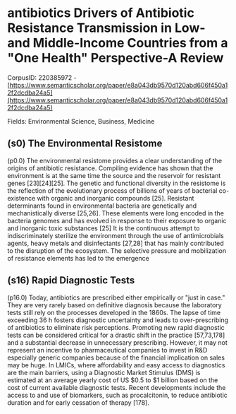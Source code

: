 # antibiotics Drivers of Antibiotic Resistance Transmission in Low- and Middle-Income Countries from a "One Health" Perspective-A Review

CorpusID: 220385972 - [https://www.semanticscholar.org/paper/e8a043db9570d120abd606f450a12f2dcdba24a5](https://www.semanticscholar.org/paper/e8a043db9570d120abd606f450a12f2dcdba24a5)

Fields: Environmental Science, Business, Medicine

## (s0) The Environmental Resistome
(p0.0) The environmental resistome provides a clear understanding of the origins of antibiotic resistance. Compiling evidence has shown that the environment is at the same time the source and the reservoir for resistant genes [23][24][25]. The genetic and functional diversity in the resistome is the reflection of the evolutionary process of billions of years of bacterial co-existence with organic and inorganic compounds [25]. Resistant determinants found in environmental bacteria are genetically and mechanistically diverse [25,26]. These elements were long encoded in the bacteria genomes and has evolved in response to their exposure to organic and inorganic toxic substances [25] It is the continuous attempt to indiscriminately sterilize the environment through the use of antimicrobials agents, heavy metals and disinfectants [27,28] that has mainly contributed to the disruption of the ecosystem. The selective pressure and mobilization of resistance elements has led to the emergence 
## (s16) Rapid Diagnostic Tests
(p16.0) Today, antibiotics are prescribed either empirically or "just in case." They are very rarely based on definitive diagnosis because the laboratory tests still rely on the processes developed in the 1860s. The lapse of time exceeding 36 h fosters diagnostic uncertainty and leads to over-prescribing of antibiotics to eliminate risk perceptions. Promoting new rapid diagnostic tests can be considered critical for a drastic shift in the practice [57,73,178] and a substantial decrease in unnecessary prescribing. However, it may not represent an incentive to pharmaceutical companies to invest in R&D especially generic companies because of the financial implication on sales may be huge. In LMICs, where affordability and easy access to diagnostics are the main barriers, using a Diagnostic Market Stimulus (DMS) is estimated at an average yearly cost of US $0.5 to $1 billion based on the cost of current available diagnostic tests. Recent developments include the access to and use of biomarkers, such as procalcitonin, to reduce antibiotic duration and for early cessation of therapy [178].
